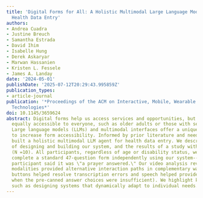 ```yaml
---
title: 'Digital Forms for All: A Holistic Multimodal Large Language Model Agent for
  Health Data Entry'
authors:
- Andrea Cuadra
- Justine Breuch
- Samantha Estrada
- David Ihim
- Isabelle Hung
- Derek Askaryar
- Marwan Hassanien
- Kristen L. Fessele
- James A. Landay
date: '2024-05-01'
publishDate: '2025-07-12T20:29:43.995859Z'
publication_types:
- article-journal
publication: '*Proceedings of the ACM on Interactive, Mobile, Wearable and Ubiquitous
  Technologies*'
doi: 10.1145/3659624
abstract: Digital forms help us access services and opportunities, but they are not
  equally accessible to everyone, such as older adults or those with sensory impairments.
  Large language models (LLMs) and multimodal interfaces offer a unique opportunity
  to increase form accessibility. Informed by prior literature and needfinding, we
  built a holistic multimodal LLM agent for health data entry. We describe the process
  of designing and building our system, and the results of a study with older adults
  (N =10). All participants, regardless of age or disability status, were able to
  complete a standard 47-question form independently using our system---one blind
  participant said it was \"a prayer answered.\" Our video analysis revealed how different
  modalities provided alternative interaction paths in complementary ways (e.g., the
  buttons helped resolve transcription errors and speech helped provide more options
  when the pre-canned answer choices were insufficient). We highlight key design guidelines,
  such as designing systems that dynamically adapt to individual needs.
---
```

